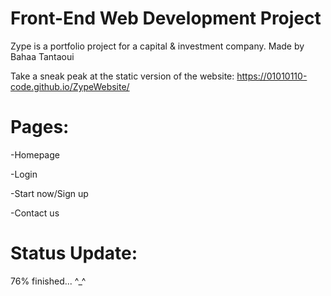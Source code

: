 # Front-End Web Development Project
Zype is a portfolio project for a capital & investment company. 
Made by Bahaa Tantaoui

Take a sneak peak at the static version of the website: https://01010110-code.github.io/ZypeWebsite/ 

# Pages: 
-Homepage

-Login

-Start now/Sign up

-Contact us

# Status Update:
76% finished... ^_^
